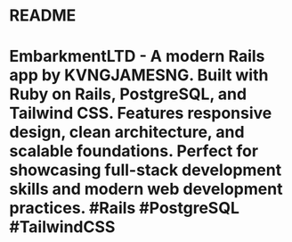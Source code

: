 # README


# EmbarkmentLTD - A modern Rails app by KVNGJAMESNG. Built with Ruby on Rails, PostgreSQL, and Tailwind CSS. Features responsive design, clean architecture, and scalable foundations. Perfect for showcasing full-stack development skills and modern web development practices. #Rails #PostgreSQL #TailwindCSS

